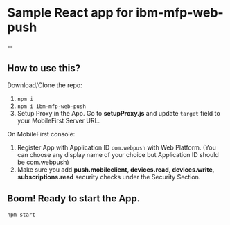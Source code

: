 # Sample React app for ibm-mfp-web-push

--



## How to use this?

Download/Clone the repo:

1. `npm i`
2. `npm i ibm-mfp-web-push`
3. Setup Proxy in the App. Go to **setupProxy.js** and update `target` field to your MobileFirst Server URL.

On MobileFirst console: 

1. Register App with Application ID `com.webpush` with Web Platform. (You can choose any display name of your choice but Application ID should be com.webpush)
2. Make sure you add **push.mobileclient, devices.read, devices.write, subscriptions.read** security checks under the Security Section.

## Boom! Ready to start the App.

`npm start`